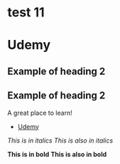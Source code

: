 # test 11 
# Udemy

## Example of heading 2

## Example of heading 2



A great place to learn!

* [Udemy](https://www.udemy.com/)

*This is in italics*  _This is also in italics_

**This is in bold**  __This is also in bold__